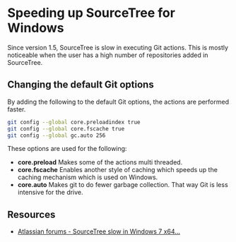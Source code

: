 Speeding up SourceTree for Windows
==================================

Since version 1.5, SourceTree is slow in executing Git actions.
This is mostly noticeable when the user has a high number of
repositories added in SourceTree.

## Changing the default Git options

By adding the following to the default Git options, the
actions are performed faster.

```bash
git config --global core.preloadindex true
git config --global core.fscache true
git config --global gc.auto 256
```

These options are used for the following:

* **core.preload** Makes some of the actions multi threaded.
* **core.fscache** Enables another style of caching which
speeds up the caching mechanism which is used on Windows.
* **core.auto** Makes git to do fewer garbage collection.
That way Git is less intensive for the drive.

## Resources

* [Atlassian forums - SourceTree slow in Windows 7 x64...](https://answers.atlassian.com/questions/10413451/answers/12283864)